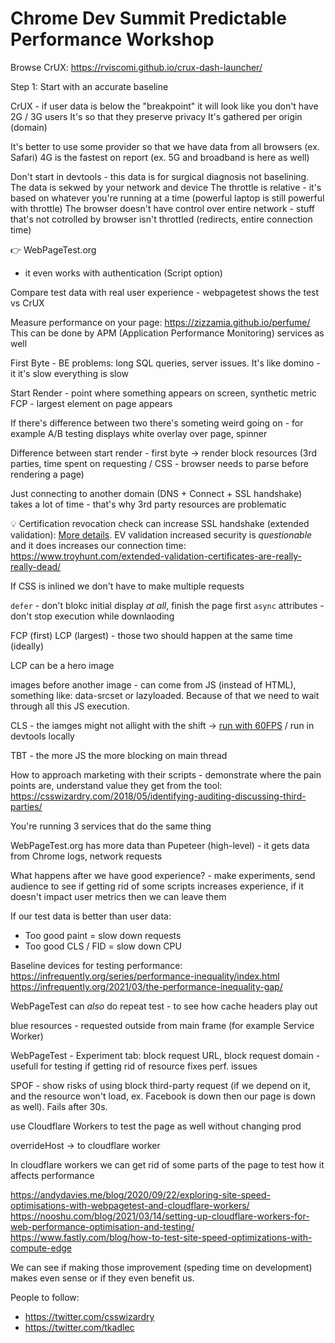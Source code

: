 # Chrome Dev Summit Predictable Performance Workshop

Browse CrUX: https://rviscomi.github.io/crux-dash-launcher/

Step 1: Start with an accurate baseline

CrUX - if user data is below the "breakpoint" it will look like you don't have 2G / 3G users
It's so that they preserve privacy
It's gathered per origin (domain)

It's better to use some provider so that we have data from all browsers (ex. Safari)
4G is the fastest on report (ex. 5G and broadband is here as well)

Don't start in devtools - this data is for surgical diagnosis not baselining. The data is sekwed by your network and device
The throttle is relative - it's based on whatever you're running at a time (powerful laptop is still powerful with throttle)
The browser doesn't have control over entire network - stuff that's not cotrolled by browser isn't throttled (redirects, entire connection time)

👉 WebPageTest.org

- it even works with authentication (Script option)

Compare test data with real user experience - webpagetest shows the test vs CrUX

Measure performance on your page: https://zizzamia.github.io/perfume/
This can be done by APM (Application Performance Monitoring) services as well

First Byte - BE problems: long SQL queries, server issues. It's like domino - it it's slow everything is slow

Start Render - point where something appears on screen, synthetic metric
FCP - largest element on page appears

If there's difference between two there's someting weird going on - for example A/B testing displays white overlay over page, spinner

Difference between start render - first byte -> render block resources (3rd parties, time spent on requesting / CSS - browser needs to parse before rendering a page)

Just connecting to another domain (DNS + Connect + SSL handshake) takes a lot of time - that's why 3rd party resources are problematic

💡 Certification revocation check can increase SSL handshake (extended validation): [More details](https://simonhearne.com/2020/drop-ev-certs/). EV validation increased security is _questionable_ and it does increases our connection time: https://www.troyhunt.com/extended-validation-certificates-are-really-really-dead/

If CSS is inlined we don't have to make multiple requests

`defer` - don't blokc initial display _at all_, finish the page first
`async` attributes - don't stop execution while downlaoding

FCP (first) LCP (largest) - those two should happen at the same time (ideally)

LCP can be a hero image

images before another image - can come from JS (instead of HTML), something like: data-srcset or lazyloaded. Because of that we need to wait through all this JS execution.

CLS - the iamges might not allight with the shift -> [run with 60FPS](https://webpagetest.org?fps=60) / run in devtools locally

TBT - the more JS the more blocking on main thread

How to approach marketing with their scripts - demonstrate where the pain points are, understand value they get from the tool: https://csswizardry.com/2018/05/identifying-auditing-discussing-third-parties/

You're running 3 services that do the same thing

WebPageTest.org has more data than Pupeteer (high-level) - it gets data from Chrome logs, network requests

What happens after we have good experience? - make experiments, send audience to see if getting rid of some scripts increases experience, if it doesn't impact user metrics then we can leave them

If our test data is better than user data:

- Too good paint = slow down requests
- Too good CLS / FID = slow down CPU

Baseline devices for testing performance: https://infrequently.org/series/performance-inequality/index.html
https://infrequently.org/2021/03/the-performance-inequality-gap/

WebPageTest can _also_ do repeat test - to see how cache headers play out

blue resources - requested outside from main frame (for example Service Worker)

WebPageTest - Experiment tab: block request URL, block request domain - usefull for testing if getting rid of resource fixes perf. issues

SPOF - show risks of using block third-party request (if we depend on it, and the resource won't load, ex. Facebook is down then our page is down as well). Fails after 30s.

use Cloudflare Workers to test the page as well without changing prod

overrideHost -> to cloudflare worker

In cloudflare workers we can get rid of some parts of the page to test how it affects performance

https://andydavies.me/blog/2020/09/22/exploring-site-speed-optimisations-with-webpagetest-and-cloudflare-workers/
https://nooshu.com/blog/2021/03/14/setting-up-cloudflare-workers-for-web-performance-optimisation-and-testing/
https://www.fastly.com/blog/how-to-test-site-speed-optimizations-with-compute-edge

We can see if making those improvement (speding time on development) makes even sense or if they even benefit us.

People to follow:

- https://twitter.com/csswizardry
- https://twitter.com/tkadlec
